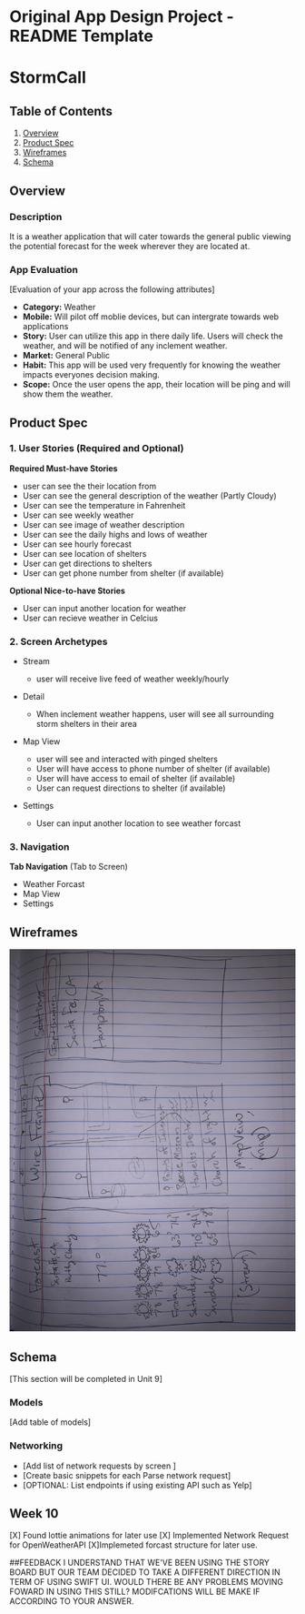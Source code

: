 Original App Design Project - README Template
===

# StormCall

## Table of Contents
1. [Overview](#Overview)
1. [Product Spec](#Product-Spec)
1. [Wireframes](#Wireframes)
2. [Schema](#Schema)

## Overview
### Description
It is a weather application that will cater towards the general public viewing the potential forecast for the week wherever they are located at.

### App Evaluation
[Evaluation of your app across the following attributes]
- **Category:** Weather
- **Mobile:** Will pilot off moblie devices, but can intergrate towards web applications
- **Story:** User can utilize this app in there daily life. Users will check the weather, and will be notified of any inclement weather.
- **Market:** General Public
- **Habit:** This app will be used very frequently for knowing the weather impacts everyones decision making.
- **Scope:** Once the user opens the app, their location will be ping and will show them the weather.

## Product Spec

### 1. User Stories (Required and Optional)

**Required Must-have Stories**

* user can see the their location from
* User can see the general description of the weather (Partly Cloudy)
* User can see the temperature in Fahrenheit
* User can see weekly weather
* User can see image of weather description
* User can see the daily highs and lows of weather
* User can see hourly forecast
* User can see location of shelters
* User can get directions to shelters
* User can get phone number from shelter (if available)

**Optional Nice-to-have Stories**

* User can input another location for weather
* User can recieve weather in Celcius

### 2. Screen Archetypes

* Stream
   * user will receive live feed of weather weekly/hourly
* Detail
   * When inclement weather happens, user will see all surrounding storm shelters in their area
* Map View
   * user will see and interacted with pinged shelters
    * User will have access to phone number of shelter (if available)
    * User will have access to email of shelter (if available)
    * User can request directions to shelter (if available)

* Settings
   * User can input another location to see weather forcast
### 3. Navigation

**Tab Navigation** (Tab to Screen)

* Weather Forcast
* Map View 
* Settings


## Wireframes
<img src="image_223187651.JPG" width=600>

## Schema 
[This section will be completed in Unit 9]
### Models
[Add table of models]
### Networking
- [Add list of network requests by screen ]
- [Create basic snippets for each Parse network request]
- [OPTIONAL: List endpoints if using existing API such as Yelp]


## Week 10 
[X] Found lottie animations for later use
[X] Implemented Network Request for OpenWeatherAPI
[X]Implemeted forcast structure for later use.

##FEEDBACK 
I UNDERSTAND THAT WE'VE BEEN USING THE STORY BOARD BUT OUR TEAM DECIDED TO TAKE A DIFFERENT DIRECTION IN TERM OF USING SWIFT UI. WOULD THERE BE ANY PROBLEMS MOVING FOWARD IN USING THIS STILL? MODIFCATIONS WILL BE MAKE IF ACCORDING TO YOUR ANSWER. 
